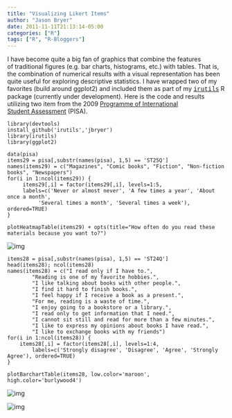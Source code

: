 ```yaml
---
title: "Visualizing Likert Items"
author: "Jason Bryer"
date: 2011-11-11T21:13:14-05:00
categories: ["R"]
tags: ["R", "R-Bloggers"]
---
```


I have become quite a big fan of graphics that combine the features of traditional figures (e.g. bar charts, histograms, etc.) with tables. That is, the combination of numerical results with a visual representation has been quite useful for exploring descriptive statistics. I have wrapped two of my favorites (build around ggplot2) and included them as part of my <span style="font-family: 'courier new', courier;"><a href="https://github.com/jbryer/irutils">irutils</a></span> R package (currently under development). Here is the code and results utilizing two item from the 2009 <a href="http://www.pisa.oecd.org/">Programme of International Student Assessment</a> (PISA).

	library(devtools)
	install_github('irutils','jbryer')
	library(irutils)
	library(ggplot2)

	data(pisa)
	items29 = pisa[,substr(names(pisa), 1,5) == 'ST25Q']
	names(items29) = c("Magazines", "Comic books", "Fiction", "Non-fiction books", "Newspapers")
	for(i in 1:ncol(items29)) {
	     items29[,i] = factor(items29[,i], levels=1:5,
	     labels=c('Never or almost never', 'A few times a year', 'About once a month',
	          'Several times a month', 'Several times a week'), ordered=TRUE)
	}

	plotHeatmapTable(items29) + opts(title="How often do you read these materials because you want to?")

![img](http://jason.bryer.org/images/PISA29HeatmapTable.png)

	items28 = pisa[,substr(names(pisa), 1,5) == 'ST24Q']
	head(items28); ncol(items28)
	names(items28) = c("I read only if I have to.",
			"Reading is one of my favorite hobbies.",
			"I like talking about books with other people.",
			"I find it hard to finish books.",
			"I feel happy if I receive a book as a present.",
			"For me, reading is a waste of time.",
			"I enjoy going to a bookstore or a library.",
			"I read only to get information that I need.",
			"I cannot sit still and read for more than a few minutes.",
			"I like to express my opinions about books I have read.",
			"I like to exchange books with my friends")
	for(i in 1:ncol(items28)) {
		items28[,i] = factor(items28[,i], levels=1:4,
			labels=c('Strongly disagree', 'Disagree', 'Agree', 'Strongly Agree'), ordered=TRUE)
	}

	plotBarchartTable(items28, low.color='maroon', high.color='burlywood4')

![img](http://jason.bryer.org/images/PISA28BarchartTable1.png)

![img](http://jason.bryer.org/images/PISA28BarchartTable2.png)

